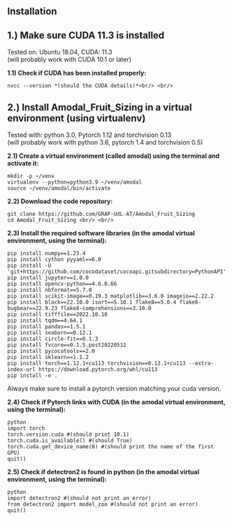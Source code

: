 ## Installation

## 1.) Make sure CUDA 11.3 is installed
Tested on: Ubuntu 18.04, CUDA: 11.3<br/> 
(will probably work with CUDA 10.1 or later)</br>

**1.1) Check if CUDA has been installed properly:**
```
nvcc --version *(should the CUDA details)*<br/> <br/>
```

## 2.) Install Amodal_Fruit_Sizing in a virtual environment (using virtualenv)
Tested with: python 3.0, Pytorch 1.12 and torchvision 0.13<br/>
(will probably work with python 3.6, pytorch 1.4 and torchvision 0.5)<br/>

**2.1) Create a virtual environment (called __amodal__) using the terminal and activate it:**
```
mkdir -p ~/venv
virtualenv --python=python3.9 ~/venv/amodal
source ~/venv/amodal/bin/activate
```

**2.2) Download the code repository:**
```
git clone https://github.com/GRAP-UdL-AT/Amodal_Fruit_Sizing
cd Amodal_Fruit_Sizing <br/> <br/>
```

**2.3) Install the required software libraries (in the __amodal__ virtual environment, using the terminal):**
```
pip install numpy==1.23.4
pip install cython pyyaml==6.0
pip install -U 'git+https://github.com/cocodataset/cocoapi.gitsubdirectory=PythonAPI'
pip install jupyter==1.0.0
pip install opencv-python==4.6.0.66
pip install nbformat==5.7.0
pip install scikit-image==0.19.3 matplotlib==3.6.0 imageio==2.22.2
pip install black==22.10.0 isort==5.10.1 flake8==5.0.4 flake8-bugbear==22.9.23 flake8-comprehensions==3.10.0
pip install tifffile==2022.10.10
pip install tqdm==4.64.1 
pip install pandas==1.5.1
pip install seaborn==0.12.1 
pip install circle-fit==0.1.3
pip install fvcore==0.1.5.post20220512
pip install pycocotools==2.0
pip install sklearn==1.1.2
pip install torch==1.12.1+cu113 torchvision==0.13.1+cu113 --extra-index-url https://download.pytorch.org/whl/cu113
pip install -e . 
```
Always make sure to install a pytorch version matching your cuda version.<br/>

**2.4) Check if Pytorch links with CUDA (in the __amodal__ virtual environment, using the terminal):**
``` 
python
import torch
torch.version.cuda #(should print 10.1)
torch.cuda.is_available() #(should True)
torch.cuda.get_device_name(0) #(should print the name of the first GPU)
quit()
```

**2.5) Check if detectron2 is found in python (in the amodal virtual environment, using the terminal):**
```
python
import detectron2 #(should not print an error)
from detectron2 import model_zoo #(should not print an error)
quit()
```
